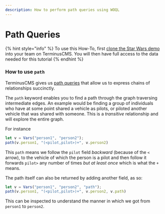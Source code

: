 ```yaml
---
description: How to perform path queries using WOQL
---
```


# Path Queries

{% hint style="info" %}
To use this How-To, first [clone the Star Wars demo](../cloning-a-demo-project.md) into your team on TerminusCMS. You will then have full access to the data needed for this tutorial
{% endhint %}

### How to use `path`

TerminusCMS gives us [path queries](../../reference-guides/path-queries.md) that allow us to express chains of relationships succinctly.

The `path` keyword enables you to find a path through the graph traversing intermediate edges. An example would be finding a group of individuals who have at some point shared a vehicle as pilots, or piloted another vehicle that was shared with someone. This is a _transitive_ relationship and will explore the entire graph.

For instance

```javascript
let v = Vars("person1", "person2");
path(v.person1, "(<pilot,pilot>)+", v.person2)
```

This `path` means we follow the `pilot` field _backward_ (because of the `<` arrow), to the vehicle of which the person is a pilot and then follow it forwards `pilot>` any number of times _but at least once_ which is what the `+` means.

The path itself can also be returned by adding another field, as so:

```javascript
let v = Vars("person1", "person2", "path");
path(v.person1, "(<pilot,pilot>)+", v.person2, v.path)
```

This can be inspected to understand the manner in which we got from `person1` to `person2`.
